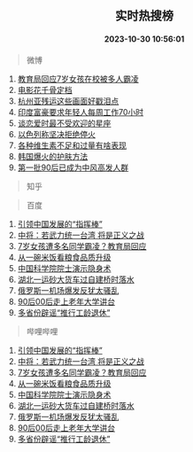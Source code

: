 <div align="center"><h2>实时热搜榜</h2><h4>2023-10-30 10:56:01</h4></div>

> 微博  

1. [教育局回应7岁女孩在校被多人霸凌](https://s.weibo.com/weibo?q=%23%E6%95%99%E8%82%B2%E5%B1%80%E5%9B%9E%E5%BA%947%E5%B2%81%E5%A5%B3%E5%AD%A9%E5%9C%A8%E6%A0%A1%E8%A2%AB%E5%A4%9A%E4%BA%BA%E9%9C%B8%E5%87%8C%23&t=31&band_rank=1&Refer=top)<br />
2. [电影花千骨定档](https://s.weibo.com/weibo?q=%23%E7%94%B5%E5%BD%B1%E8%8A%B1%E5%8D%83%E9%AA%A8%E5%AE%9A%E6%A1%A3%23&t=31&band_rank=2&Refer=top)<br />
3. [杭州亚残运这些画面好戳泪点](https://s.weibo.com/weibo?q=%23%E6%9D%AD%E5%B7%9E%E4%BA%9A%E6%AE%8B%E8%BF%90%E8%BF%99%E4%BA%9B%E7%94%BB%E9%9D%A2%E5%A5%BD%E6%88%B3%E6%B3%AA%E7%82%B9%23&t=31&band_rank=3&Refer=top)<br />
4. [印度富豪要求年轻人每周工作70小时](https://s.weibo.com/weibo?q=%23%E5%8D%B0%E5%BA%A6%E5%AF%8C%E8%B1%AA%E8%A6%81%E6%B1%82%E5%B9%B4%E8%BD%BB%E4%BA%BA%E6%AF%8F%E5%91%A8%E5%B7%A5%E4%BD%9C70%E5%B0%8F%E6%97%B6%23&t=31&band_rank=4&Refer=top)<br />
5. [谈恋爱时最不受欢迎的星座](https://s.weibo.com/weibo?q=%E8%B0%88%E6%81%8B%E7%88%B1%E6%97%B6%E6%9C%80%E4%B8%8D%E5%8F%97%E6%AC%A2%E8%BF%8E%E7%9A%84%E6%98%9F%E5%BA%A7&t=31&band_rank=5&Refer=top)<br />
6. [以色列称坚决拒绝停火](https://s.weibo.com/weibo?q=%23%E4%BB%A5%E8%89%B2%E5%88%97%E7%A7%B0%E5%9D%9A%E5%86%B3%E6%8B%92%E7%BB%9D%E5%81%9C%E7%81%AB%23&t=31&band_rank=6&Refer=top)<br />
7. [各种维生素不足和过量有啥表现](https://s.weibo.com/weibo?q=%23%E5%90%84%E7%A7%8D%E7%BB%B4%E7%94%9F%E7%B4%A0%E4%B8%8D%E8%B6%B3%E5%92%8C%E8%BF%87%E9%87%8F%E6%9C%89%E5%95%A5%E8%A1%A8%E7%8E%B0%23&t=31&band_rank=7&Refer=top)<br />
8. [韩国爆火的护肤方法](https://s.weibo.com/weibo?q=%E9%9F%A9%E5%9B%BD%E7%88%86%E7%81%AB%E7%9A%84%E6%8A%A4%E8%82%A4%E6%96%B9%E6%B3%95&t=31&band_rank=8&Refer=top)<br />
9. [第一批90后已成为中风高发人群](https://s.weibo.com/weibo?q=%23%E7%AC%AC%E4%B8%80%E6%89%B990%E5%90%8E%E5%B7%B2%E6%88%90%E4%B8%BA%E4%B8%AD%E9%A3%8E%E9%AB%98%E5%8F%91%E4%BA%BA%E7%BE%A4%23&t=31&band_rank=9&Refer=top)<br />

> 知乎  


> 百度  

1. [引领中国发展的“指挥棒”](https://www.baidu.com/s?wd=%E5%BC%95%E9%A2%86%E4%B8%AD%E5%9B%BD%E5%8F%91%E5%B1%95%E7%9A%84%E2%80%9C%E6%8C%87%E6%8C%A5%E6%A3%92%E2%80%9D&sa=fyb_news&rsv_dl=fyb_news)<br />
2. [中将：若武力统一台湾 将是正义之战](https://www.baidu.com/s?wd=%E4%B8%AD%E5%B0%86%EF%BC%9A%E8%8B%A5%E6%AD%A6%E5%8A%9B%E7%BB%9F%E4%B8%80%E5%8F%B0%E6%B9%BE+%E5%B0%86%E6%98%AF%E6%AD%A3%E4%B9%89%E4%B9%8B%E6%88%98&sa=fyb_news&rsv_dl=fyb_news)<br />
3. [7岁女孩遭多名同学霸凌？教育局回应](https://www.baidu.com/s?wd=7%E5%B2%81%E5%A5%B3%E5%AD%A9%E9%81%AD%E5%A4%9A%E5%90%8D%E5%90%8C%E5%AD%A6%E9%9C%B8%E5%87%8C%EF%BC%9F%E6%95%99%E8%82%B2%E5%B1%80%E5%9B%9E%E5%BA%94&sa=fyb_news&rsv_dl=fyb_news)<br />
4. [从一碗米饭看粮食品质升级](https://www.baidu.com/s?wd=%E4%BB%8E%E4%B8%80%E7%A2%97%E7%B1%B3%E9%A5%AD%E7%9C%8B%E7%B2%AE%E9%A3%9F%E5%93%81%E8%B4%A8%E5%8D%87%E7%BA%A7&sa=fyb_news&rsv_dl=fyb_news)<br />
5. [中国科学院院士演示隐身术](https://www.baidu.com/s?wd=%E4%B8%AD%E5%9B%BD%E7%A7%91%E5%AD%A6%E9%99%A2%E9%99%A2%E5%A3%AB%E6%BC%94%E7%A4%BA%E9%9A%90%E8%BA%AB%E6%9C%AF&sa=fyb_news&rsv_dl=fyb_news)<br />
6. [湖北一运砂大货车过自建桥时落水](https://www.baidu.com/s?wd=%E6%B9%96%E5%8C%97%E4%B8%80%E8%BF%90%E7%A0%82%E5%A4%A7%E8%B4%A7%E8%BD%A6%E8%BF%87%E8%87%AA%E5%BB%BA%E6%A1%A5%E6%97%B6%E8%90%BD%E6%B0%B4&sa=fyb_news&rsv_dl=fyb_news)<br />
7. [俄罗斯一机场爆发反犹太骚乱](https://www.baidu.com/s?wd=%E4%BF%84%E7%BD%97%E6%96%AF%E4%B8%80%E6%9C%BA%E5%9C%BA%E7%88%86%E5%8F%91%E5%8F%8D%E7%8A%B9%E5%A4%AA%E9%AA%9A%E4%B9%B1&sa=fyb_news&rsv_dl=fyb_news)<br />
8. [90后00后走上老年大学讲台](https://www.baidu.com/s?wd=90%E5%90%8E00%E5%90%8E%E8%B5%B0%E4%B8%8A%E8%80%81%E5%B9%B4%E5%A4%A7%E5%AD%A6%E8%AE%B2%E5%8F%B0&sa=fyb_news&rsv_dl=fyb_news)<br />
9. [多省份辟谣“推行工龄退休”](https://www.baidu.com/s?wd=%E5%A4%9A%E7%9C%81%E4%BB%BD%E8%BE%9F%E8%B0%A3%E2%80%9C%E6%8E%A8%E8%A1%8C%E5%B7%A5%E9%BE%84%E9%80%80%E4%BC%91%E2%80%9D&sa=fyb_news&rsv_dl=fyb_news)<br />

> 哔哩哔哩  

1. [引领中国发展的“指挥棒”](https://www.baidu.com/s?wd=%E5%BC%95%E9%A2%86%E4%B8%AD%E5%9B%BD%E5%8F%91%E5%B1%95%E7%9A%84%E2%80%9C%E6%8C%87%E6%8C%A5%E6%A3%92%E2%80%9D&sa=fyb_news&rsv_dl=fyb_news)<br />
2. [中将：若武力统一台湾 将是正义之战](https://www.baidu.com/s?wd=%E4%B8%AD%E5%B0%86%EF%BC%9A%E8%8B%A5%E6%AD%A6%E5%8A%9B%E7%BB%9F%E4%B8%80%E5%8F%B0%E6%B9%BE+%E5%B0%86%E6%98%AF%E6%AD%A3%E4%B9%89%E4%B9%8B%E6%88%98&sa=fyb_news&rsv_dl=fyb_news)<br />
3. [7岁女孩遭多名同学霸凌？教育局回应](https://www.baidu.com/s?wd=7%E5%B2%81%E5%A5%B3%E5%AD%A9%E9%81%AD%E5%A4%9A%E5%90%8D%E5%90%8C%E5%AD%A6%E9%9C%B8%E5%87%8C%EF%BC%9F%E6%95%99%E8%82%B2%E5%B1%80%E5%9B%9E%E5%BA%94&sa=fyb_news&rsv_dl=fyb_news)<br />
4. [从一碗米饭看粮食品质升级](https://www.baidu.com/s?wd=%E4%BB%8E%E4%B8%80%E7%A2%97%E7%B1%B3%E9%A5%AD%E7%9C%8B%E7%B2%AE%E9%A3%9F%E5%93%81%E8%B4%A8%E5%8D%87%E7%BA%A7&sa=fyb_news&rsv_dl=fyb_news)<br />
5. [中国科学院院士演示隐身术](https://www.baidu.com/s?wd=%E4%B8%AD%E5%9B%BD%E7%A7%91%E5%AD%A6%E9%99%A2%E9%99%A2%E5%A3%AB%E6%BC%94%E7%A4%BA%E9%9A%90%E8%BA%AB%E6%9C%AF&sa=fyb_news&rsv_dl=fyb_news)<br />
6. [湖北一运砂大货车过自建桥时落水](https://www.baidu.com/s?wd=%E6%B9%96%E5%8C%97%E4%B8%80%E8%BF%90%E7%A0%82%E5%A4%A7%E8%B4%A7%E8%BD%A6%E8%BF%87%E8%87%AA%E5%BB%BA%E6%A1%A5%E6%97%B6%E8%90%BD%E6%B0%B4&sa=fyb_news&rsv_dl=fyb_news)<br />
7. [俄罗斯一机场爆发反犹太骚乱](https://www.baidu.com/s?wd=%E4%BF%84%E7%BD%97%E6%96%AF%E4%B8%80%E6%9C%BA%E5%9C%BA%E7%88%86%E5%8F%91%E5%8F%8D%E7%8A%B9%E5%A4%AA%E9%AA%9A%E4%B9%B1&sa=fyb_news&rsv_dl=fyb_news)<br />
8. [90后00后走上老年大学讲台](https://www.baidu.com/s?wd=90%E5%90%8E00%E5%90%8E%E8%B5%B0%E4%B8%8A%E8%80%81%E5%B9%B4%E5%A4%A7%E5%AD%A6%E8%AE%B2%E5%8F%B0&sa=fyb_news&rsv_dl=fyb_news)<br />
9. [多省份辟谣“推行工龄退休”](https://www.baidu.com/s?wd=%E5%A4%9A%E7%9C%81%E4%BB%BD%E8%BE%9F%E8%B0%A3%E2%80%9C%E6%8E%A8%E8%A1%8C%E5%B7%A5%E9%BE%84%E9%80%80%E4%BC%91%E2%80%9D&sa=fyb_news&rsv_dl=fyb_news)<br />

